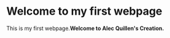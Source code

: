 <!DOCTYPE html>
<html>
<body>
<h1>Welcome to my first webpage</h1>
    This is my first webpage.<b>Welcome to Alec Quillen's Creation.</b>
</body>
</html>
